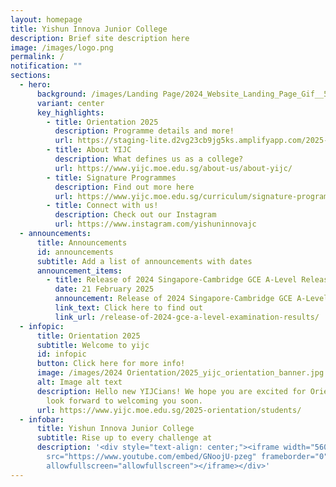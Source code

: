 ```yaml
---
layout: homepage
title: Yishun Innova Junior College
description: Brief site description here
image: /images/logo.png
permalink: /
notification: ""
sections:
  - hero:
      background: /images/Landing Page/2024_Website_Landing_Page_Gif__5_.gif
      variant: center
      key_highlights:
        - title: Orientation 2025
          description: Programme details and more!
          url: https://staging-lite.d2vg23cb9jg5ks.amplifyapp.com/2025-orientation/students/
        - title: About YIJC
          description: What defines us as a college?
          url: https://www.yijc.moe.edu.sg/about-us/about-yijc/
        - title: Signature Programmes
          description: Find out more here
          url: https://www.yijc.moe.edu.sg/curriculum/signature-programmes/
        - title: Connect with us!
          description: Check out our Instagram
          url: https://www.instagram.com/yishuninnovajc
  - announcements:
      title: Announcements
      id: announcements
      subtitle: Add a list of announcements with dates
      announcement_items:
        - title: Release of 2024 Singapore-Cambridge GCE A-Level Release on
          date: 21 February 2025
          announcement: Release of 2024 Singapore-Cambridge GCE A-Level Release
          link_text: Click here to find out
          link_url: /release-of-2024-gce-a-level-examination-results/
  - infopic:
      title: Orientation 2025
      subtitle: Welcome to yijc
      id: infopic
      button: Click here for more info!
      image: /images/2024 Orientation/2025_yijc_orientation_banner.jpg
      alt: Image alt text
      description: Hello new YIJCians! We hope you are excited for Orientation and we
        look forward to welcoming you soon.
      url: https://www.yijc.moe.edu.sg/2025-orientation/students/
  - infobar:
      title: Yishun Innova Junior College
      subtitle: Rise up to every challenge at
      description: '<div style="text-align: center;"><iframe width="560" height="315"
        src="https://www.youtube.com/embed/GNoojU-pzeg" frameborder="0"
        allowfullscreen="allowfullscreen"></iframe></div>'
---
```

